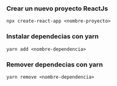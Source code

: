 ### Crear un nuevo proyecto ReactJs
`npx create-react-app <nombre-proyecto>`

### Instalar dependecias con yarn
`yarn add <nombre-dependencia>`

### Remover dependecias con yarn
`yarn remove <nombre-dependencia>`

